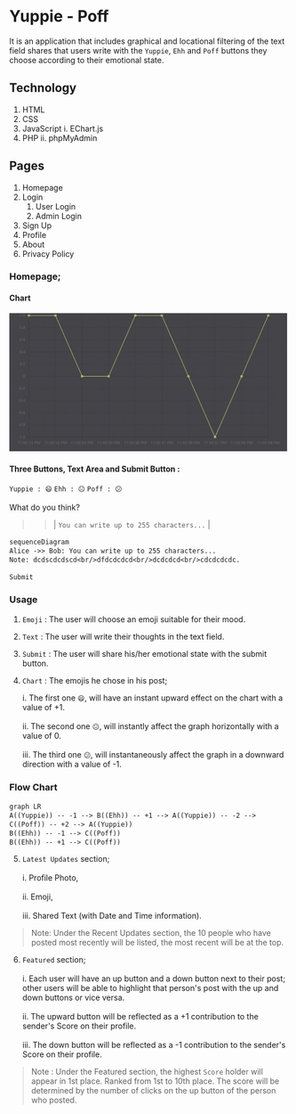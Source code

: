 # Yuppie - Poff

It is an application that includes graphical and locational filtering of the text field shares that users write with the `Yuppie`, `Ehh` and `Poff` buttons they choose according to their emotional state.

## Technology 

1. HTML
2. CSS
3. JavaScript
	i. EChart.js
5. PHP
	ii. phpMyAdmin

## Pages

1. Homepage 
2. Login
	1. User Login
	2. Admin Login 
3. Sign Up
4. Profile
5. About
6. Privacy Policy

### Homepage;

#### Chart

<img src="./echart.png" alt="Yuppie-Poff Chart" width="500">

#### Three Buttons, Text Area and Submit Button  :

` Yuppie : 😄 ` ` Ehh : 😐 ` ` Poff : 😕 ` <br><br>
What do you think? <br>
>> | `You can write up to 255 characters...` |

```mermaid
sequenceDiagram
Alice ->> Bob: You can write up to 255 characters...
Note: dcdscdcdscd<br/>dfdcdcdcd<br/>dcdcdcd<br/>cdcdcdcdc.
```

`Submit`
### Usage

1. `Emoji` : The user will choose an emoji suitable for their mood. 

2. `Text` : The user will write their thoughts in the text field.

3. `Submit` : The user will share his/her emotional state with the submit button. 

4. `Chart` : The emojis he chose in his post; 

	i. The first one `😄`, will have an instant upward effect on the chart with a value of +1. <br><br>
	ii. The second one `😐`, will instantly affect the graph horizontally with a value of 0. <br><br>
	iii. The third one `😕`, will instantaneously affect the graph in a downward direction with a value of -1.

### Flow Chart

```mermaid
graph LR
A((Yuppie)) -- -1 --> B((Ehh)) -- +1 --> A((Yuppie)) -- -2 --> C((Poff)) -- +2 --> A((Yuppie))
B((Ehh)) -- -1 --> C((Poff))
B((Ehh)) -- +1 --> C((Poff))
```

5. `Latest Updates` section; <br><br>
	i. Profile Photo, <br><br>
	ii. Emoji, <br><br>
	iii. Shared Text (with Date and Time information). <br>

> Note: Under the Recent Updates section, the 10 people who have posted most recently will be listed, the most recent will be at the top.

6. `Featured` section; <br><br>
	i. Each user will have an up button and a down button next to their post; other users will be able to highlight that person's post with the up and down buttons or vice versa. <br><br>
	ii. The upward button will be reflected as a +1 contribution to the sender's Score on their profile. <br><br>
	iii. The down button will be reflected as a -1 contribution to the sender's Score on their profile. <br>

> Note : Under the Featured section, the highest `Score` holder will appear in 1st place. Ranked from 1st to 10th place. The score will be determined by the number of clicks on the up button of the person who posted.
